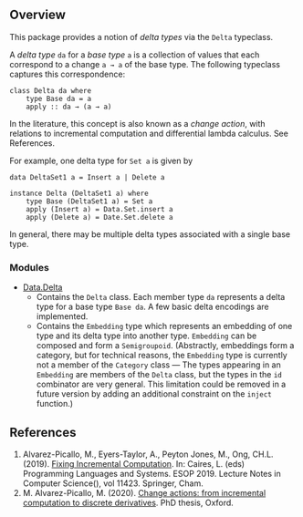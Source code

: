 ## Overview

This package provides a notion of *delta types* via the `Delta` typeclass.

A *delta type* `da` for a *base type* `a` is a collection of values that each correspond to a change `a → a` of the base type. The following typeclass captures this correspondence:

    class Delta da where
        type Base da = a
        apply :: da → (a → a)

In the literature, this concept is also known as a *change action*, with relations to incremental computation and differential lambda calculus. See References.

For example, one delta type for `Set a` is given by

    data DeltaSet1 a = Insert a | Delete a
    
    instance Delta (DeltaSet1 a) where
        type Base (DeltaSet1 a) = Set a
        apply (Insert a) = Data.Set.insert a
        apply (Delete a) = Date.Set.delete a

In general, there may be multiple delta types associated with a single base type.

### Modules

* [Data.Delta](src/Data/Delta.hs)
    * Contains the `Delta` class. Each member type `da` represents
      a delta type for a base type `Base da`.
      A few basic delta encodings are implemented.
    * Contains the `Embedding` type which represents an embedding
      of one type and its delta type into another type.
      `Embedding` can be composed and form a `Semigroupoid`.
      (Abstractly, embeddings form a category, but for technical reasons,
      the `Embedding` type is currently not a member of the `Category` class
      — The types appearing in an `Embedding` are members of
      the `Delta` class, but the types in the `id` combinator are very general.
      This limitation could be removed in a future version
      by adding an additional constraint on the `inject` function.)

## References

1. Alvarez-Picallo, M., Eyers-Taylor, A., Peyton Jones, M., Ong, CH.L. (2019). [Fixing Incremental Computation][1811.06069]. In: Caires, L. (eds) Programming Languages and Systems. ESOP 2019. Lecture Notes in Computer Science(), vol 11423. Springer, Cham.
2. M. Alvarez-Picallo, M. (2020). [Change actions: from incremental computation to discrete derivatives][2002.05256]. PhD thesis, Oxford.


  [2002.05256]: https://arxiv.org/abs/2002.05256
  [1811.06069]: https://arxiv.org/abs/1811.06069